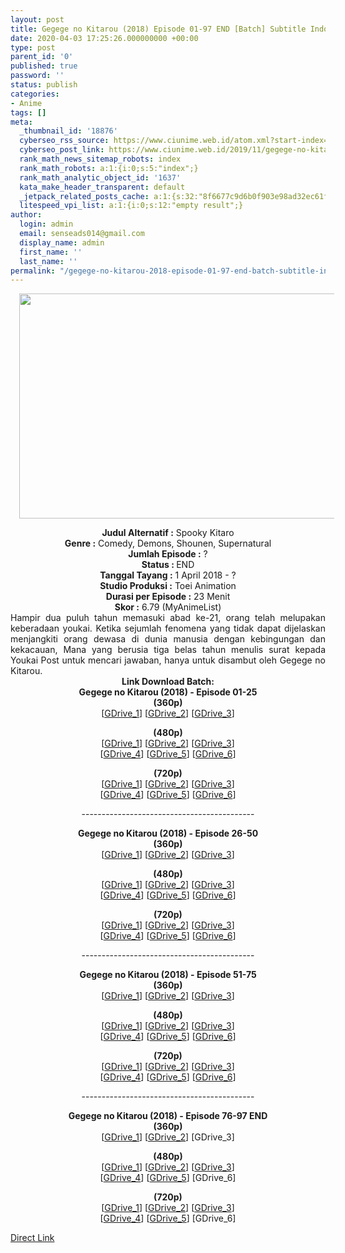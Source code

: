 ```yaml
---
layout: post
title: Gegege no Kitarou (2018) Episode 01-97 END [Batch] Subtitle Indonesia
date: 2020-04-03 17:25:26.000000000 +00:00
type: post
parent_id: '0'
published: true
password: ''
status: publish
categories:
- Anime
tags: []
meta:
  _thumbnail_id: '18876'
  cyberseo_rss_source: https://www.ciunime.web.id/atom.xml?start-index=2101&max-results=150
  cyberseo_post_link: https://www.ciunime.web.id/2019/11/gegege-no-kitarou-2018-batch-subtitle.html
  rank_math_news_sitemap_robots: index
  rank_math_robots: a:1:{i:0;s:5:"index";}
  rank_math_analytic_object_id: '1637'
  kata_make_header_transparent: default
  _jetpack_related_posts_cache: a:1:{s:32:"8f6677c9d6b0f903e98ad32ec61f8deb";a:2:{s:7:"expires";i:1663224096;s:7:"payload";a:3:{i:0;a:1:{s:2:"id";i:29454;}i:1;a:1:{s:2:"id";i:27773;}i:2;a:1:{s:2:"id";i:27370;}}}}
  litespeed_vpi_list: a:1:{i:0;s:12:"empty result";}
author:
  login: admin
  email: senseads014@gmail.com
  display_name: admin
  first_name: ''
  last_name: ''
permalink: "/gegege-no-kitarou-2018-episode-01-97-end-batch-subtitle-indonesia/"
---
```

<div class="separator" style="clear: both; text-align: center;"><a href="https://4.bp.blogspot.com/-qRbfhhbMMIA/XL1W8V6kunI/AAAAAAAASz0/9pc4nRD-sP8sznT0yhqzRRjLoY3atv-rwCLcBGAs/s1600/Gegege%2Bno%2BKitarou%2B2018.jpg" imageanchor="1" style="margin-left: 1em; margin-right: 1em;"><img border="0" data-original-height="720" data-original-width="1280" height="360" src="{{ site.baseurl }}/assets/2020/04/Gegege%2Bno%2BKitarou%2B2018.jpg" width="640" /></a></div>
<p>
<div style="text-align: center;"><b>Judul</b><b><b> Alternatif</b> :</b> Spooky Kitaro</div>
<div style="text-align: center;"><b><b>Genre :</b></b> Comedy, Demons, Shounen, Supernatural</div>
<div style="text-align: center;"><b>Jumlah Episode :</b> ?<br /><b>Status :&nbsp;</b>END<br /><b>Tanggal Tayang :</b> 1 April 2018 - ?<br /><b>Studio Produksi :</b> Toei Animation<br /><b>Durasi per Episode :</b> 23 Menit</div>
<div style="text-align: center;"><b>Skor :</b> 6.79 (MyAnimeList)</div>
<div style="text-align: center;"></div>
<div style="text-align: justify;">Hampir dua puluh tahun memasuki abad ke-21, orang telah melupakan keberadaan youkai. Ketika sejumlah fenomena yang tidak dapat dijelaskan menjangkiti orang dewasa di dunia manusia dengan kebingungan dan kekacauan, Mana yang berusia tiga belas tahun menulis surat kepada Youkai Post untuk mencari jawaban, hanya untuk disambut oleh Gegege no Kitarou.</div>
<div style="text-align: justify;"></div>
<div style="text-align: justify;"></div>
<div style="text-align: center;"><b>Link Download Batch:</b></div>
<div style="text-align: center;">
<div style="text-align: center;"><b>Gegege no Kitarou (2018) - Episode 01-25</b></div>
<div style="text-align: center;"><b>(360p)</b><br />[<a href="https://drive.google.com/uc?id=1u-98_IB9t4XagEsoLcK07ZKL97rqV1Bf" target="_blank" rel="noopener">GDrive_1</a>] [<a href="https://drive.google.com/uc?id=1XkMjF5PMeTEuhNojsMmASlUZ2QHuBPBN" target="_blank" rel="noopener">GDrive_2</a>] [<a href="https://drive.google.com/uc?id=1PIcXOqpzyEBMQgWJ70xzYlL3cBozPTlc" target="_blank" rel="noopener">GDrive_3</a>]</p>
</div>
<div style="text-align: center;"><b>(480p)</b><br />[<a href="https://drive.google.com/uc?id=1W07Qap3vUblo4cvGsmBZJ9lzUbNaWPZ6" target="_blank" rel="noopener">GDrive_1</a>] [<a href="https://drive.google.com/uc?id=1N9hy6rVXzXYFqIwwxzMp-ZjXa3CTDoRE" target="_blank" rel="noopener">GDrive_2</a>] [<a href="https://drive.google.com/uc?id=1xSBdpF5A_4aibyam3_oSVH86B-om-5Tw" target="_blank" rel="noopener">GDrive_3</a>]<br />[<a href="https://drive.google.com/uc?id=1B8GpwGrJBOdvt_-8MlNINOqJLklDi_nV" target="_blank" rel="noopener">GDrive_4</a>] [<a href="https://drive.google.com/uc?id=1WNfmKOhgy4HZx6y0z6yHyLkLv3OWRIoA" target="_blank" rel="noopener">GDrive_5</a>] [<a href="https://drive.google.com/uc?id=1PphCUVqO_NJt3TRYfz_6cF6vNa5KuwGz" target="_blank" rel="noopener">GDrive_6</a>]</p>
<p><b>(720p)</b><br />[<a href="https://drive.google.com/uc?id=1p84k6Le--SYXxLjBMr3Nd_xvKrDZwImT" target="_blank" rel="noopener">GDrive_1</a>] [<a href="https://drive.google.com/uc?id=1JdJis5gZfylWBYov5xx19_4l7wLowNqm" target="_blank" rel="noopener">GDrive_2</a>] [<a href="https://drive.google.com/uc?id=19a1VwuR-dCVDvXi1vmcBXb7qQi6fViN6" target="_blank" rel="noopener">GDrive_3</a>]<br />[<a href="https://drive.google.com/uc?id=12tuYFnWRhlHq0mR1SxGlgjWoeDHv8Ok3" target="_blank" rel="noopener">GDrive_4</a>] [<a href="https://drive.google.com/uc?id=1PSvc3ptuGFecuQCLFFOFkU6d5n0Ft_m_" target="_blank" rel="noopener">GDrive_5</a>] [<a href="https://drive.google.com/uc?id=1i3yvwk48RnoX0_XHw5JZhKASGXR4MdTW" target="_blank" rel="noopener">GDrive_6</a>]</p>
<p>-------------------------------------------
<div style="text-align: center;">
<div style="text-align: center;"><b>Gegege no Kitarou (2018) - Episode 26-50</b></div>
<div style="text-align: center;">
<div style="text-align: center;"><b>(360p)</b><br />[<a href="https://drive.google.com/uc?id=1F1Zm1KcnITwrvCpWqKs6joVFLhG9crkz" target="_blank" rel="noopener">GDrive_1</a>] [<a href="https://drive.google.com/uc?id=1AHQlqcjkpUB5bHrOsoO_us8Mn7Ekn6mz" target="_blank" rel="noopener">GDrive_2</a>] [<a href="https://drive.google.com/uc?id=14wuc0Fyh_x86GhmVb-K5Ff5s-x0_lIfV" target="_blank" rel="noopener">GDrive_3</a>]</p>
</div>
<div style="text-align: center;"><b>(480p)</b><br />[<a href="https://drive.google.com/uc?id=1Tu2HmQFhvlzxfHiJGJSG0CBGdNjeAl--" target="_blank" rel="noopener">GDrive_1</a>] [<a href="https://drive.google.com/uc?id=1JWXZIyjZ_FdYXs10worgVFkpMrLHfFEP" target="_blank" rel="noopener">GDrive_2</a>] [<a href="https://drive.google.com/uc?id=16UB2LT4rkok9jDoznsNKJ6z-HeD6-2O5" target="_blank" rel="noopener">GDrive_3</a>]<br />[<a href="https://drive.google.com/uc?id=1PcodxLIHhvs-zi6mrZ4Dv7YXlNvWl5cs" target="_blank" rel="noopener">GDrive_4</a>] [<a href="https://drive.google.com/uc?id=1OXiVElQKrnsVo5jtcNsLRRb8j3eY-9h0" target="_blank" rel="noopener">GDrive_5</a>] [<a href="https://drive.google.com/uc?id=1Bdnj2TOMjAhN5HRR_t2rv2rOoKOkkbBo" target="_blank" rel="noopener">GDrive_6</a>]</p>
<p><b>(720p)</b><br />[<a href="https://drive.google.com/uc?id=1XDkURMxb8thPV6RDijIQgxUkukwj9hfn" target="_blank" rel="noopener">GDrive_1</a>] [<a href="https://drive.google.com/uc?id=14ME-TnglB7z1GUqhWQoHsaJYb-QaKfAK" target="_blank" rel="noopener">GDrive_2</a>] [<a href="https://drive.google.com/uc?id=1C_yzjhRWaxwJ465bAbPHfnEhwTKo8M2v" target="_blank" rel="noopener">GDrive_3</a>]<br />[<a href="https://drive.google.com/uc?id=1AG_ex2JUBWFIM5Y7Ij7OvaEqcoJ2xNTZ" target="_blank" rel="noopener">GDrive_4</a>] [<a href="https://drive.google.com/uc?id=1pWEPxEwHEJjZA1g-GIMbon4M-l18C6JF" target="_blank" rel="noopener">GDrive_5</a>] [<a href="https://drive.google.com/uc?id=1cFdMQsvSyUHPdDRIdhZPKe3yW7VLErwJ" target="_blank" rel="noopener">GDrive_6</a>]</p>
<p>-------------------------------------------
<div style="text-align: center;">
<div style="text-align: center;"><b>Gegege no Kitarou (2018) - Episode 51-75</b></div>
<div style="text-align: center;">
<div style="text-align: center;"><b>(360p)</b><br />[<a href="https://drive.google.com/uc?id=101JEL0YhekRZHoROzaXBBTN-whuVUYxj" target="_blank" rel="noopener">GDrive_1</a>] [<a href="https://drive.google.com/uc?id=1HJLZLt5y8s_Q2Q7PZA21I5tOIBuiifqz" target="_blank" rel="noopener">GDrive_2</a>] [<a href="https://drive.google.com/uc?id=1UJJQTUvebZZjI3pbvIf1l7VUKozhGzS_" target="_blank" rel="noopener">GDrive_3</a>]</p>
</div>
<div style="text-align: center;"><b>(480p)</b><br />[<a href="https://drive.google.com/uc?id=11pK737C6Fw3mv_whARNXU2aIw51RUNg9" target="_blank" rel="noopener">GDrive_1</a>] [<a href="https://drive.google.com/uc?id=1IFHf5FCDfk_YyXnDSBsP6-IJxvb8i9XM" target="_blank" rel="noopener">GDrive_2</a>] [<a href="https://drive.google.com/uc?id=1MSnF1__Pmm64HuI02PoSiL1_qkXxXG9r" target="_blank" rel="noopener">GDrive_3</a>]<br />[<a href="https://drive.google.com/uc?id=1MEBLSxOosy4sA8N7S7zddQVzEGmf7u_d" target="_blank" rel="noopener">GDrive_4</a>] [<a href="https://drive.google.com/uc?id=1klAykz-KvIzPeWByss255RGQ1YTZDPh8" target="_blank" rel="noopener">GDrive_5</a>] [<a href="https://drive.google.com/uc?id=1DgkZ7K_hp9lCPJZIcj3C4ZjzxApKozP8" target="_blank" rel="noopener">GDrive_6</a>]</p>
<p><b>(720p)</b><br />[<a href="https://drive.google.com/uc?id=1GjnQ1XkQVO7EjWvXFcQaTrdBqjk-4yGU" target="_blank" rel="noopener">GDrive_1</a>] [<a href="https://drive.google.com/uc?id=1lhbfZCs_a14RK0sC_4DRlxTZAp5CI1gr" target="_blank" rel="noopener">GDrive_2</a>] [<a href="https://drive.google.com/uc?id=1niDX1xEVYT3xM5QYMWHmyRluk07gjPMM" target="_blank" rel="noopener">GDrive_3</a>]<br />[<a href="https://drive.google.com/uc?id=1xclJrtdQcYp1UG0tAVguit9oRuAhqGkz" target="_blank" rel="noopener">GDrive_4</a>] [<a href="https://drive.google.com/uc?id=1-Xn9ao99Gtt90KvsHETv0hS97SkH_H7V" target="_blank" rel="noopener">GDrive_5</a>] [<a href="https://drive.google.com/uc?id=1-TZedMZts-14rsJAFUJSO6kjqyZEwv09" target="_blank" rel="noopener">GDrive_6</a>]</p>
<p>-------------------------------------------
<div style="text-align: center;">
<div style="text-align: center;"><b>Gegege no Kitarou (2018) - Episode 76-97 END</b></div>
<div style="text-align: center;">
<div style="text-align: center;"><b>(360p)</b><br />[<a href="https://drive.google.com/uc?id=1yLMOpAYesG1Xqx6MeDLB4vNhw92tLkIY" target="_blank" rel="noopener">GDrive_1</a>] [<a href="https://drive.google.com/uc?id=13o5eyVF_7uNePHsEUFCQzpWmjTemsnaJ" target="_blank" rel="noopener">GDrive_2</a>] [GDrive_3]</p>
</div>
<div style="text-align: center;"><b>(480p)</b><br />[<a href="https://drive.google.com/uc?id=16v6oeHlYmwWk4vWqkGf9fOz90BGbRiDe" target="_blank" rel="noopener">GDrive_1</a>] [<a href="https://drive.google.com/uc?id=1hNzdfXfATLLqCxdpBMoq_LJgwbIkcQgF" target="_blank" rel="noopener">GDrive_2</a>] [<a href="https://drive.google.com/uc?id=1FPTU3GlcvSmN8IitqpEV46AYIS2X-2i4" target="_blank" rel="noopener">GDrive_3</a>]<br />[<a href="https://drive.google.com/uc?id=1jhIN-hFrE3wC4eAjekinwXCGnzizZT_M" target="_blank" rel="noopener">GDrive_4</a>] [<a href="https://drive.google.com/uc?id=1LLBqIz1A6VV1abhwt9stjRdGQNH9dmCk" target="_blank" rel="noopener">GDrive_5</a>] [GDrive_6]</p>
<p><b>(720p)</b><br />[<a href="https://drive.google.com/uc?id=13VYQi27NKEbvnWyRitED3fg3UuOoA3L4" target="_blank" rel="noopener">GDrive_1</a>] [<a href="https://drive.google.com/uc?id=1Xke2qVq7yoUNK6mLtoyKXG3ekFVLhLW2" target="_blank" rel="noopener">GDrive_2</a>] [<a href="https://drive.google.com/uc?id=1ptByrLXRLWfbbd8rlqpykz9IA_BytS8d" target="_blank" rel="noopener">GDrive_3</a>]<br />[<a href="https://drive.google.com/uc?id=1Mi23L_m5hW5xIUxkrjfZYO2jfbuJnnAz" target="_blank" rel="noopener">GDrive_4</a>] [<a href="https://drive.google.com/uc?id=1-dJLiRFOzHNasfGIAmWlDUb2AKgf2_gI" target="_blank" rel="noopener">GDrive_5</a>] [GDrive_6]</div>
</div>
</div>
</div>
</div>
</div>
</div>
</div>
</div>
</div>
</div>
<link rel="stylesheet" href="https://cdnjs.cloudflare.com/ajax/libs/font-awesome/4.7.0/css/font-awesome.min.css" />
<div class="divbtn"> <a href="https://handymansurrender.com/fihup8buzv?key=94550f7ce39444073321dde3b8782f97" class="btn"><i class="fa fa-download"></i> Direct Link</a> </div>

